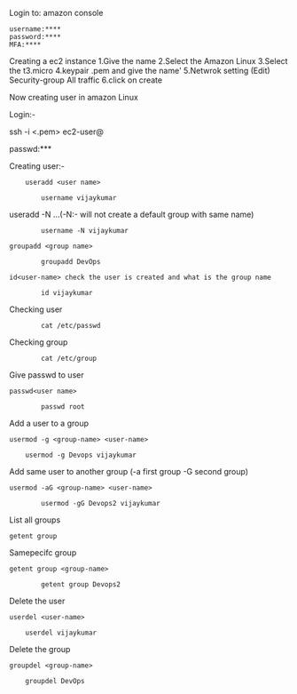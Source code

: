 

Login to: amazon console

	username:****
	password:****
	MFA:****
	
Creating a ec2 instance
1.Give the name
2.Select the Amazon Linux
3.Select the t3.micro
4.keypair .pem and give the name'
5.Netwrok setting (Edit)
	Security-group 
		All traffic
6.click on create 
	
	
Now creating user in amazon Linux

Login:-

ssh -i <.pem> ec2-user@<IP>

passwd:***

Creating user:-

		useradd <user name>

			username vijaykumar

useradd -N <user name> ...(-N:- will not create a default group with same name)

			username -N vijaykumar

	groupadd <group name>

			groupadd DevOps

	id<user-name> check the user is created and what is the group name

			id vijaykumar

Checking user

			cat /etc/passwd

Checking group

			cat /etc/group

Give passwd to user
		
	passwd<user name>

			passwd root

Add a user to a group

	usermod -g <group-name> <user-name>
		
		usermod -g Devops vijaykumar

Add same user to another group (-a first group -G second group)
	
	usermod -aG <group-name> <user-name>
		
			usermod -gG Devops2 vijaykumar
		
List all groups
	
	getent group

Samepecifc group

	getent group <group-name>
	
			getent group Devops2
		
Delete the user
	
	userdel <user-name>		
	
		userdel vijaykumar
		
Delete the group
	
	groupdel <group-name>
	
		groupdel DevOps
	
		